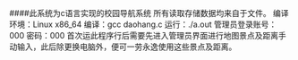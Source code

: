 ####此系统为c语言实现的校园导航系统
所有读取存储数据均来自于文件。
编译环境：Linux x86_64
编译：gcc daohang.c
运行：./a.out
管理员登录账号：000 密码：000
首次运此程序行后需要先进入管理员界面进行地图景点及距离手动输入，此后除更换电脑外，便可一劳永逸使用这些景点及距离。
